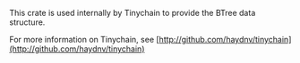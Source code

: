 This crate is used internally by Tinychain to provide the BTree data structure.

For more information on Tinychain, see [http://github.com/haydnv/tinychain](http://github.com/haydnv/tinychain)
